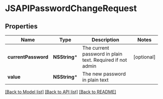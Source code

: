 # JSAPIPasswordChangeRequest

## Properties
Name | Type | Description | Notes
------------ | ------------- | ------------- | -------------
**currentPassword** | **NSString*** | The current password in plain text. Required if not admin | [optional] 
**value** | **NSString*** | The new password in plain text | 

[[Back to Model list]](../README.md#documentation-for-models) [[Back to API list]](../README.md#documentation-for-api-endpoints) [[Back to README]](../README.md)


